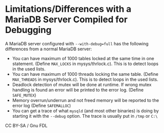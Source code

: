 
# Limitations/Differences with a MariaDB Server Compiled for Debugging

A MariaDB server configured with `--with-debug=full` has the following differences from a normal MariaDB server:


* You can have maximum of 1000 tables locked at the same time in one statement. (Define `MAX_LOCKS` in mysys/thrlock.c). This is to detect loops in the used lists.
* You can have maximum of 1000 threads locking the same table. (Define `MAX_THREADS` in mysys/thrlock.c). This is to detect loops in the used lists.
* Deadlock detection of mutex will be done at runtime. If wrong mutex handling is found an error will be printed to the error log. (Define `SAFE_MUTEX`)
* Memory overrun/underrun and not freed memory will be reported to the error log (Define `SAFEMALLOC`)
* You can get a trace of what `mysqld` (and most other binaries) is doing by starting it with the `--debug` option. The trace is usually put in `/tmp` or `C:\`


CC BY-SA / Gnu FDL

